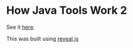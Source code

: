 # How Java Tools Work 2

See it [here](https://matthewfranglen.github.io/java-tools-dependency-injection-presentation-2/).

This was built using [reveal.js](https://github.com/hakimel/reveal.js)
